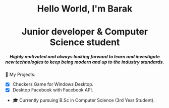 <h1 align="center">Hello World, I'm Barak</h1>
<h1 align="center">Junior developer & Computer Science student</h2>
<h5 align="center">Highly motivated and always looking forward to learn and investigate new technologies to keep being modern and up to the industry standards.</h5>


🔭 My Projects:
- [x] Checkers Game for Windows Desktop.
- [x] Desktop Facebook with Facebook API.

- 🎓 Currently pursuing B.Sc in Computer Science (3rd Year Student).

